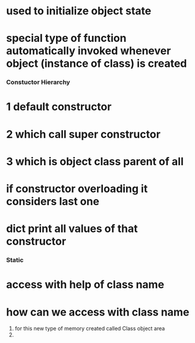 # used to initialize object state
# special type of function automatically invoked whenever object (instance of class) is created

### Constuctor Hierarchy
# 1 default constructor
# 2 which call super constructor
# 3 which is object class parent of all 

# if constructor overloading it considers last one
# __dict__ print all values of that constructor


### Static
# access with help of class name
# how can we access with class name
 1. for this new type of memory created called Class object area
 2. 